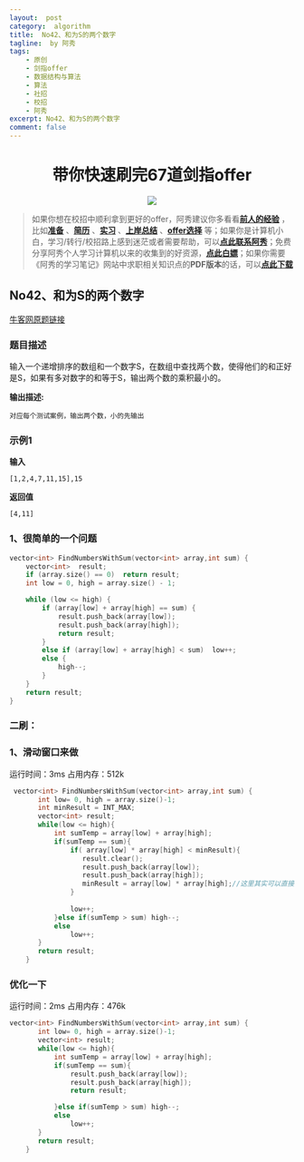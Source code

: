 ```yaml
---
layout:  post
category:  algorithm
title:  No42、和为S的两个数字
tagline:  by 阿秀
tags:
    - 原创
    - 剑指offer
    - 数据结构与算法
    - 算法
    - 社招
    - 校招
    - 阿秀
excerpt: No42、和为S的两个数字
comment: false
---
```


<h1 align="center">带你快速刷完67道剑指offer</h1>

<div align="center">
  <a href="/notes/05-xiustar/01-xiustar_reading_guide/01-introduce.md#阿秀组建了一个校招学习圈子">
      <img src="https://axiu-image-bed.oss-cn-shanghai.aliyuncs.com/img/202205222116157.png">
  </a></div>


> 如果你想在校招中顺利拿到更好的offer，阿秀建议你多看看<font style="font-weight:bold; color:#4169E1;text-decoration:underline;">[前人的经验](/notes/05-xiustar/01-xiustar_reading_guide/01-introduce.md)</font> ，比如<font style="font-weight:bold; color:#4169E1;text-decoration:underline;">[准备](/notes/05-xiustar/02-campus_prepare/02-01-校招重要时间点科普.md)</font> 、<font style="font-weight:bold; color:#4169E1;text-decoration:underline;">[简历](/notes/05-xiustar/03-resume/01-00-简历开篇词.md)</font> 、<font style="font-weight:bold; color:#4169E1;text-decoration:underline;">[实习](/notes/05-xiustar/04-school_practice/20220320-从公司角度来看，为什么要招实习生.md)</font> 、<font style="font-weight:bold; color:#4169E1;text-decoration:underline;">[上岸总结](/notes/05-xiustar/05-campus_recruitment/2020-12-16-双非渣硕的秋招之路总结（已拿抖音研发岗SP）.md)</font> 、<font style="font-weight:bold; color:#4169E1;text-decoration:underline;">[offer选择](/notes/05-xiustar/06-offer/01-offer_choose.md)</font> 等；如果你是计算机小白，学习/转行/校招路上感到迷茫或者需要帮助，可以<font style="font-weight:bold; color:#4169E1;text-decoration:underline;">[点此联系阿秀](/notes/08-other/02-question.md#_4、阿秀-如何才能联系到你)</font>；免费分享阿秀个人学习计算机以来的收集到的好资源，<font style="font-weight:bold; color:#4169E1;text-decoration:underline;">[点此白嫖](/notes/07-resources/01-free/01-introduce.md)</font>；如果你需要《阿秀的学习笔记》网站中求职相关知识点的**PDF版本**的话，可以<font style="font-weight:bold; color:#4169E1;text-decoration:underline;">[点此下载](/notes/08-other/02-question.md#_5、如何下载阿秀的学习笔记内容pdf版本)</font> 




## **No42、和为S的两个数字**

<font style="font-weight:normal; color:#4169E1;text-decoration:underline;" target="_blank">[牛客网原题链接](https://www.nowcoder.com/practice/390da4f7a00f44bea7c2f3d19491311b?tpId=13&&tqId=11195&rp=1&ru=/ta/coding-interviews&qru=/ta/coding-interviews/question-ranking)</font>

### **题目描述**

输入一个递增排序的数组和一个数字S，在数组中查找两个数，使得他们的和正好是S，如果有多对数字的和等于S，输出两个数的乘积最小的。

**输出描述:**

```
对应每个测试案例，输出两个数，小的先输出
```

### **示例1**

**输入**

~~~
[1,2,4,7,11,15],15
~~~
**返回值**

~~~
[4,11]
~~~



### **1、很简单的一个问题**

~~~cpp
vector<int> FindNumbersWithSum(vector<int> array,int sum) {        
    vector<int>  result;
    if (array.size() == 0)  return result;
    int low = 0, high = array.size() - 1;

    while (low <= high) {
        if (array[low] + array[high] == sum) {
            result.push_back(array[low]);
            result.push_back(array[high]);
            return result;
        }
        else if (array[low] + array[high] < sum)  low++;
        else {
            high--;
        }
    }
    return result;
}
~~~



### **二刷：**

### **1、滑动窗口来做**

运行时间：3ms  占用内存：512k

~~~cpp
 vector<int> FindNumbersWithSum(vector<int> array,int sum) {
       int low= 0, high = array.size()-1;
       int minResult = INT_MAX;
       vector<int> result;
       while(low <= high){
           int sumTemp = array[low] + array[high];
           if(sumTemp == sum){
               if( array[low] * array[high] < minResult){
                  result.clear();
                  result.push_back(array[low]);
                  result.push_back(array[high]);
                  minResult = array[low] * array[high];//这里其实可以直接返回的，因为同比情况下，两个数字相差越远，他们的乘积越小的，约靠近相差的乘积就越大
               }
               
               low++;
           }else if(sumTemp > sum) high--;
           else
               low++;
       }
       return result;
    }
~~~



### **优化一下**

运行时间：2ms  占用内存：476k

~~~cpp
vector<int> FindNumbersWithSum(vector<int> array,int sum) {
       int low= 0, high = array.size()-1;
       vector<int> result;
       while(low <= high){
           int sumTemp = array[low] + array[high];
           if(sumTemp == sum){
               result.push_back(array[low]);
               result.push_back(array[high]);
               return result;

           }else if(sumTemp > sum) high--;
           else
               low++;
       }
       return result;
    }
~~~


<p id = "和为S的两个数字"></p>

